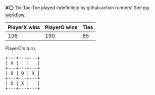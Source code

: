 :x::o: Tic-Tac-Toe played indefinitely by github action runners! See [my workflow](.github/workflows/play.yaml).

|PlayerX wins|PlayerO wins|Ties|
|-|-|-|
|196|190|85|

PlayerO's turn.

<pre>
+---+---+---+
| X |   |   |
+---+---+---+
| O | O | X |
+---+---+---+
| O | X |   |
+---+---+---+
</pre>